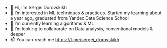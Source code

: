 - 👋 Hi, I’m Sergei Dorovskikh
- 👀 I’m interested in ML techniques & practices. Started my learning about a year ago, graduated from Yandex Data Science School
- 🌱 I’m currently learning algorithms & ML
- 💞️ I’m looking to collaborate on Data analysis, conventional models & deeper
- 📫 You can reach me https://t.me/sergei_dorovskikh

<!---
SDorovskikh/SDorovskikh is a ✨ special ✨ repository because its `README.md` (this file) appears on your GitHub profile.
You can click the Preview link to take a look at your changes.
--->

